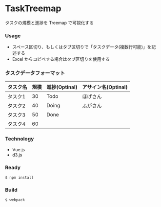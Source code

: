 # TaskTreemap 
タスクの規模と進捗を Treemap で可視化する

### Usage
* スペース区切り、もしくはタブ区切りで「タスクデータ(複数行可能)」を記述する
* Excel からコピペする場合はタブ区切りを使用する

### タスクデータフォーマット
|タスク名|規模|進捗(Optinal)|アサイン名(Optinal)|
|---|---|---|---|
|タスク1|30|Todo|ほげさん|
|タスク2|40|Doing|ふがさん|
|タスク3|50|Done||
|タスク4|60|||

### Technology
* Vue.js
* d3.js

### Ready
```
$ npm install
```

### Build
```
$ webpack
```
